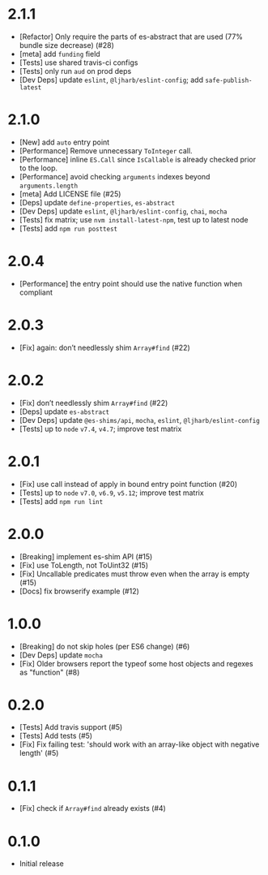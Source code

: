 # 2.1.1

- [Refactor] Only require the parts of es-abstract that are used (77% bundle size decrease) (#28)
- [meta] add `funding` field
- [Tests] use shared travis-ci configs
- [Tests] only run `aud` on prod deps
- [Dev Deps] update `eslint`, `@ljharb/eslint-config`; add `safe-publish-latest`

# 2.1.0

- [New] add `auto` entry point
- [Performance] Remove unnecessary `ToInteger` call.
- [Performance] inline `ES.Call` since `IsCallable` is already checked prior to the loop.
- [Performance] avoid checking `arguments` indexes beyond `arguments.length`
- [meta] Add LICENSE file (#25)
- [Deps] update `define-properties`, `es-abstract`
- [Dev Deps] update `eslint`, `@ljharb/eslint-config`, `chai`, `mocha`
- [Tests] fix matrix; use `nvm install-latest-npm`, test up to latest node
- [Tests] add `npm run posttest`

# 2.0.4

- [Performance] the entry point should use the native function when compliant

# 2.0.3

- [Fix] again: don’t needlessly shim `Array#find` (#22)

# 2.0.2

- [Fix] don’t needlessly shim `Array#find` (#22)
- [Deps] update `es-abstract`
- [Dev Deps] update `@es-shims/api`, `mocha`, `eslint`, `@ljharb/eslint-config`
- [Tests] up to `node` `v7.4`, `v4.7`; improve test matrix

# 2.0.1

- [Fix] use call instead of apply in bound entry point function (#20)
- [Tests] up to `node` `v7.0`, `v6.9`, `v5.12`; improve test matrix
- [Tests] add `npm run lint`

# 2.0.0

- [Breaking] implement es-shim API (#15)
- [Fix] use ToLength, not ToUint32 (#15)
- [Fix] Uncallable predicates must throw even when the array is empty (#15)
- [Docs] fix browserify example (#12)

# 1.0.0

- [Breaking] do not skip holes (per ES6 change) (#6)
- [Dev Deps] update `mocha`
- [Fix] Older browsers report the typeof some host objects and regexes as "function" (#8)

# 0.2.0

- [Tests] Add travis support (#5)
- [Tests] Add tests (#5)
- [Fix] Fix failing test: 'should work with an array-like object with negative length' (#5)

# 0.1.1

- [Fix] check if `Array#find` already exists (#4)

# 0.1.0

- Initial release
